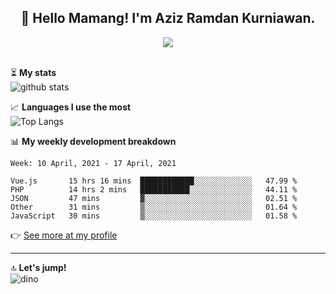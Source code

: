 <h2 align="center">👋 Hello Mamang! I'm Aziz Ramdan Kurniawan.</h2>  
<p align="center">
  <img src="https://komarev.com/ghpvc/?username=azizramdan"> <br><br>
</p>
    
⏳ **My stats**  
![github stats](https://github-readme-stats.vercel.app/api?username=azizramdan&show_icons=true&count_private=true&title_color=000&hide_border=true&hide_title=true)  

📈 **Languages I use the most**  
![Top Langs](https://github-readme-stats.vercel.app/api/top-langs/?username=azizramdan&layout=compact&langs_count=6&hide=tsql&hide_border=true&hide_title=true&exclude_repo=Futsal-Go,Futsal-Go-Admin,Sistem-Informasi-Sensus-Harian-Rawat-Inap)  

📊 **My weekly development breakdown**
<!--START_SECTION:waka-->
```text
Week: 10 April, 2021 - 17 April, 2021

Vue.js       15 hrs 16 mins  ████████████░░░░░░░░░░░░░   47.99 % 
PHP          14 hrs 2 mins   ███████████░░░░░░░░░░░░░░   44.11 % 
JSON         47 mins         ▓░░░░░░░░░░░░░░░░░░░░░░░░   02.51 % 
Other        31 mins         ▒░░░░░░░░░░░░░░░░░░░░░░░░   01.64 % 
JavaScript   30 mins         ▒░░░░░░░░░░░░░░░░░░░░░░░░   01.58 % 
```
<!--END_SECTION:waka-->
👉 [See more at my profile](https://wakatime.com/@azizramdan)
***
🔝 **Let's jump!**  
![dino](https://raw.githubusercontent.com/azizramdan/azizramdan/master/dino.gif)  

